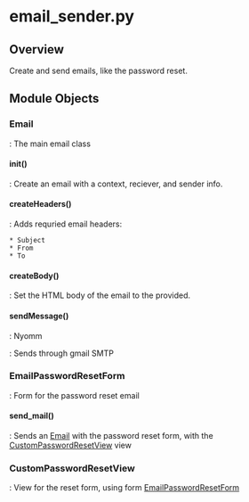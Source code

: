 # email_sender.py

## Overview

Create and send emails, like the password reset.

## Module Objects

### Email

:   The main email class

#### __init__()

:   Create an email with a context, reciever, and sender info.

#### createHeaders()

:   Adds requried email headers:

    * Subject
    * From
    * To

#### createBody()

:   Set the HTML body of the email to the provided.

#### sendMessage()

:   Nyomm

:   Sends through gmail SMTP

### EmailPasswordResetForm

:   Form for the password reset email

#### send_mail()

:   Sends an [Email](#email) with the password reset form, with the [CustomPasswordResetView](#custompasswordresetview) view

### CustomPasswordResetView

:   View for the reset form, using form [EmailPasswordResetForm](#emailpasswordresetform)
